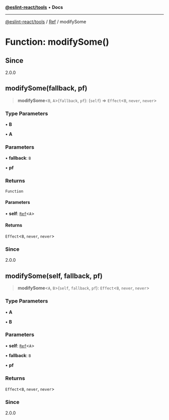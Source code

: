 [**@eslint-react/tools**](../../../README.md) • **Docs**

***

[@eslint-react/tools](../../../README.md) / [Ref](../README.md) / modifySome

# Function: modifySome()

## Since

2.0.0

## modifySome(fallback, pf)

> **modifySome**\<`B`, `A`\>(`fallback`, `pf`): (`self`) => `Effect`\<`B`, `never`, `never`\>

### Type Parameters

• **B**

• **A**

### Parameters

• **fallback**: `B`

• **pf**

### Returns

`Function`

#### Parameters

• **self**: [`Ref`](../interfaces/Ref.md)\<`A`\>

#### Returns

`Effect`\<`B`, `never`, `never`\>

### Since

2.0.0

## modifySome(self, fallback, pf)

> **modifySome**\<`A`, `B`\>(`self`, `fallback`, `pf`): `Effect`\<`B`, `never`, `never`\>

### Type Parameters

• **A**

• **B**

### Parameters

• **self**: [`Ref`](../interfaces/Ref.md)\<`A`\>

• **fallback**: `B`

• **pf**

### Returns

`Effect`\<`B`, `never`, `never`\>

### Since

2.0.0
